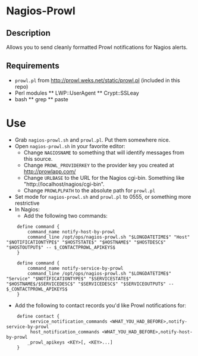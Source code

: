 # Nagios-Prowl

## Description

Allows you to send cleanly formatted Prowl notifications for Nagios alerts.

## Requirements

* `prowl.pl` from http://prowl.weks.net/static/prowl.pl (included in this repo)
* Perl modules
** LWP::UserAgent
** Crypt::SSLeay
* bash
** grep
** paste

# Use

* Grab `nagios-prowl.sh` and `prowl.pl`.  Put them somewhere nice.
* Open `nagios-prowl.sh` in your favorite editor:
  * Change `NAGIOSNAME` to something that will identify messages from this source.
  * Change `PROWL_PROVIDERKEY` to the provider key you created at http://prowlapp.com/
  * Change `URLBASE` to the URL for the Nagios cgi-bin. Something like "http://localhost/nagios/cgi-bin".
  * Change `PROWLPLPATH` to the absolute path for `prowl.pl`
* Set mode for `nagios-prowl.sh` and `prowl.pl` to 0555, or something more restrictive
* In Nagios:
  * Add the following two commands:
```
    define command {
        command_name notify-host-by-prowl
        command_line /opt/ops/nagios-prowl.sh "$LONGDATETIME$" "Host" "$NOTIFICATIONTYPE$" "$HOSTSTATE$" "$HOSTNAME$" "$HOSTDESC$" "$HOSTOUTPUT$" -- $_CONTACTPROWL_APIKEYS$
    }
    
    define command {
        command_name notify-service-by-prowl
        command_line /opt/ops/nagios-prowl.sh "$LONGDATETIME$" "Service" "$NOTIFICATIONTYPE$" "$SERVICESTATE$" "$HOSTNAME$/$SERVICEDESC$" "$SERVICEDESC$" "$SERVICEOUTPUT$" -- $_CONTACTPROWL_APIKEYS$
    }
```
  * Add the following to contact records you'd like Prowl notifications for:
```
    define contact {
         service_notification_commands <WHAT_YOU_HAD_BEFORE>,notify-service-by-prowl
         host_notification_commands <WHAT_YOU_HAD_BEFORE>,notify-host-by-prowl
        _prowl_apikeys <KEY>[, <KEY>...]
    }
```
